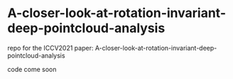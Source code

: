 # A-closer-look-at-rotation-invariant-deep-pointcloud-analysis


repo for the ICCV2021 paper: A-closer-look-at-rotation-invariant-deep-pointcloud-analysis

code come soon
